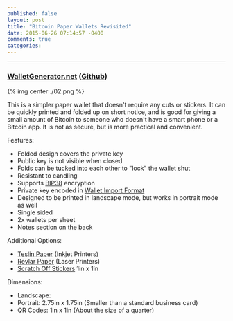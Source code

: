 ```yaml
---
published: false
layout: post
title: "Bitcoin Paper Wallets Revisited"
date: 2015-06-26 07:14:57 -0400
comments: true
categories: 
---
```


---
### [WalletGenerator.net]() ([Github]())

{% img center ./02.png %}

This is a simpler paper wallet that doesn't require any cuts or stickers. It can be quickly printed and folded up on short notice, and is good for giving a small amount of Bitcoin to someone who doesn't have a smart phone or a Bitcoin app. It is not as secure, but is more practical and convenient. 

Features:

 - Folded design covers the private key
 - Public key is not visible when closed
 - Folds can be tucked into each other to "lock" the wallet shut
 - Resistant to candling
 - Supports [BIP38](https://github.com/bitcoin/bips/blob/master/bip-0038.mediawiki) encryption
 - Private key encoded in [Wallet Import Format](https://en.bitcoin.it/wiki/Wallet_import_format)
 - Designed to be printed in landscape mode, but works in portrait mode as well
 - Single sided
 - 2x wallets per sheet
 - Notes section on the back

Additional Options:

 - [Teslin Paper](http://www.amazon.com/dp/B004PX7ZTC) (Inkjet Printers)
 - [Revlar Paper](http://www.amazon.com/gp/product/B004UI335W/) (Laser Printers)
 - [Scratch Off Stickers](http://www.amazon.com/gp/product/B00ENI0NI4) 1in x 1in

Dimensions:

 - Landscape: 
 - Portrait: 2.75in x 1.75in (Smaller than a standard business card)
 - QR Codes: 1in x 1in (About the size of a quarter)